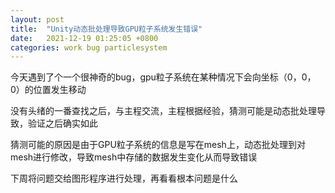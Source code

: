 ```yaml
---
layout: post
title:  "Unity动态批处理导致GPU粒子系统发生错误"
date:   2021-12-19 01:25:05 +0800
categories: work bug particlesystem
---
```

今天遇到了个一个很神奇的bug，gpu粒子系统在某种情况下会向坐标（0，0，0）的位置发生移动

没有头绪的一番查找之后，与主程交流，主程根据经验，猜测可能是动态批处理导致，验证之后确实如此

猜测可能的原因是由于GPU粒子系统的信息是写在mesh上，动态批处理到对mesh进行修改，导致mesh中存储的数据发生变化从而导致错误

下周将问题交给图形程序进行处理，再看看根本问题是什么